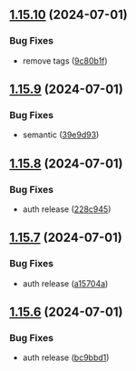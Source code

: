## [1.15.10](https://github.com/hattaalfaritzy/hzy-ui/compare/v1.15.9...v1.15.10) (2024-07-01)


### Bug Fixes

* remove tags ([9c80b1f](https://github.com/hattaalfaritzy/hzy-ui/commit/9c80b1f7d90c7c9d68b95ca80e747a1792c02ac6))



## [1.15.9](https://github.com/hattaalfaritzy/hzy-ui/compare/v1.15.8...v1.15.9) (2024-07-01)


### Bug Fixes

* semantic ([39e9d93](https://github.com/hattaalfaritzy/hzy-ui/commit/39e9d93f28cf878f1b8e9915289f0bd2c50df06f))



## [1.15.8](https://github.com/hattaalfaritzy/hzy-ui/compare/v1.15.7...v1.15.8) (2024-07-01)


### Bug Fixes

* auth release ([228c945](https://github.com/hattaalfaritzy/hzy-ui/commit/228c945e29808bd1acfccdd047daf66480112411))



## [1.15.7](https://github.com/hattaalfaritzy/hzy-ui/compare/v1.15.6...v1.15.7) (2024-07-01)


### Bug Fixes

* auth release ([a15704a](https://github.com/hattaalfaritzy/hzy-ui/commit/a15704afa37af4a086747089a89e38af73a6963d))



## [1.15.6](https://github.com/hattaalfaritzy/hzy-ui/compare/v1.15.5...v1.15.6) (2024-07-01)


### Bug Fixes

* auth release ([bc9bbd1](https://github.com/hattaalfaritzy/hzy-ui/commit/bc9bbd1857316886f3e065e1bc809bc68ae67413))



